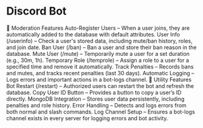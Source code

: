 # Discord Bot

🔹 Moderation Features
Auto-Register Users – When a user joins, they are automatically added to the database with default attributes.
User Info (/userinfo) – Check a user's stored data, including mute/ban history, roles, and join date.
Ban User (/ban) – Ban a user and store their ban reason in the database.
Mute User (/mute) – Temporarily mute a user for a set duration (e.g., 30m, 1h).
Temporary Role (/temprole) – Assign a role to a user for a specified time and remove it automatically.
Track Penalties – Records bans and mutes, and tracks recent penalties (last 30 days).
Automatic Logging – Logs errors and important actions in a bot-logs channel.
🔹 Utility Features
Bot Restart (/restart) – Authorized users can restart the bot and refresh the database.
Copy User ID Button – Provides a button to copy a user’s ID directly.
MongoDB Integration – Stores user data persistently, including penalties and role history.
Error Handling – Detects and logs errors from both normal and slash commands.
Log Channel Setup – Ensures a bot-logs channel exists in every server for logging errors and bot activity.
